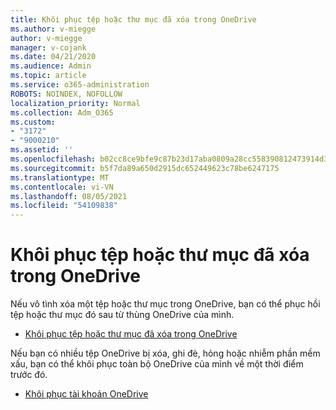 ```yaml
---
title: Khôi phục tệp hoặc thư mục đã xóa trong OneDrive
ms.author: v-miegge
author: v-miegge
manager: v-cojank
ms.date: 04/21/2020
ms.audience: Admin
ms.topic: article
ms.service: o365-administration
ROBOTS: NOINDEX, NOFOLLOW
localization_priority: Normal
ms.collection: Adm_O365
ms.custom:
- "3172"
- "9000210"
ms.assetid: ''
ms.openlocfilehash: b02cc8ce9bfe9c87b23d17aba0809a28cc558390812473914d378d60ea30a660
ms.sourcegitcommit: b5f7da89a650d2915dc652449623c78be6247175
ms.translationtype: MT
ms.contentlocale: vi-VN
ms.lasthandoff: 08/05/2021
ms.locfileid: "54109838"
---
```

# <a name="restore-deleted-files-or-folders-in-onedrive"></a>Khôi phục tệp hoặc thư mục đã xóa trong OneDrive

Nếu vô tình xóa một tệp hoặc thư mục trong OneDrive, bạn có thể phục hồi tệp hoặc thư mục đó sau từ thùng OneDrive của mình.

* [Khôi phục tệp hoặc thư mục đã xóa trong OneDrive](https://support.office.com/article/restore-deleted-files-or-folders-in-onedrive-949ada80-0026-4db3-a953-c99083e6a84f)

Nếu bạn có nhiều tệp OneDrive bị xóa, ghi đè, hỏng hoặc nhiễm phần mềm xấu, bạn có thể khôi phục toàn bộ OneDrive của mình về một thời điểm trước đó.

* [Khôi phục tài khoản OneDrive](https://support.office.com/article/Restore-your-OneDrive-fa231298-759d-41cf-bcd0-25ac53eb8a15)
